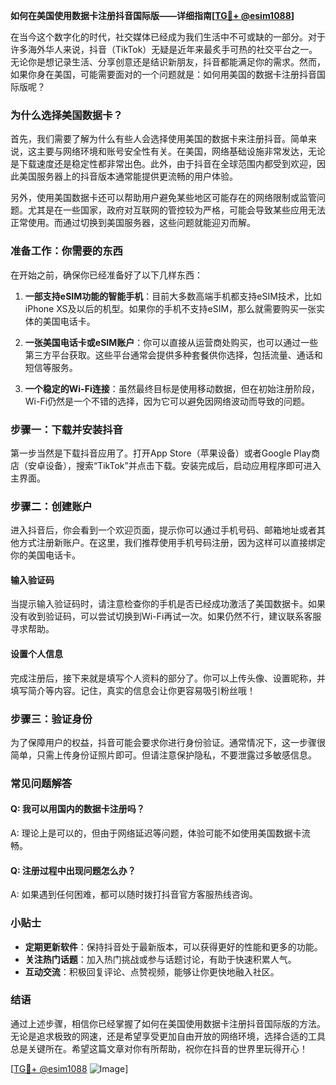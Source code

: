 **如何在美国使用数据卡注册抖音国际版——详细指南[[TG💪+ @esim1088](https://t.me/s/esim1088)]**

在当今这个数字化的时代，社交媒体已经成为我们生活中不可或缺的一部分。对于许多海外华人来说，抖音（TikTok）无疑是近年来最炙手可热的社交平台之一。无论你是想记录生活、分享创意还是结识新朋友，抖音都能满足你的需求。然而，如果你身在美国，可能需要面对的一个问题就是：如何用美国的数据卡注册抖音国际版呢？

### **为什么选择美国数据卡？**

首先，我们需要了解为什么有些人会选择使用美国的数据卡来注册抖音。简单来说，这主要与网络环境和账号安全性有关。在美国，网络基础设施非常发达，无论是下载速度还是稳定性都非常出色。此外，由于抖音在全球范围内都受到欢迎，因此美国服务器上的抖音版本通常能提供更流畅的用户体验。

另外，使用美国数据卡还可以帮助用户避免某些地区可能存在的网络限制或监管问题。尤其是在一些国家，政府对互联网的管控较为严格，可能会导致某些应用无法正常使用。而通过切换到美国服务器，这些问题就能迎刃而解。

### **准备工作：你需要的东西**

在开始之前，确保你已经准备好了以下几样东西：

1. **一部支持eSIM功能的智能手机**：目前大多数高端手机都支持eSIM技术，比如iPhone XS及以后的机型。如果你的手机不支持eSIM，那么就需要购买一张实体的美国电话卡。
   
2. **一张美国电话卡或eSIM账户**：你可以直接从运营商处购买，也可以通过一些第三方平台获取。这些平台通常会提供多种套餐供你选择，包括流量、通话和短信等服务。

3. **一个稳定的Wi-Fi连接**：虽然最终目标是使用移动数据，但在初始注册阶段，Wi-Fi仍然是一个不错的选择，因为它可以避免因网络波动而导致的问题。

### **步骤一：下载并安装抖音**

第一步当然是下载抖音应用了。打开App Store（苹果设备）或者Google Play商店（安卓设备），搜索“TikTok”并点击下载。安装完成后，启动应用程序即可进入主界面。

### **步骤二：创建账户**

进入抖音后，你会看到一个欢迎页面，提示你可以通过手机号码、邮箱地址或者其他方式注册新账户。在这里，我们推荐使用手机号码注册，因为这样可以直接绑定你的美国电话卡。

#### 输入验证码

当提示输入验证码时，请注意检查你的手机是否已经成功激活了美国数据卡。如果没有收到验证码，可以尝试切换到Wi-Fi再试一次。如果仍然不行，建议联系客服寻求帮助。

#### 设置个人信息

完成注册后，接下来就是填写个人资料的部分了。你可以上传头像、设置昵称，并填写简介等内容。记住，真实的信息会让你更容易吸引粉丝哦！

### **步骤三：验证身份**

为了保障用户的权益，抖音可能会要求你进行身份验证。通常情况下，这一步骤很简单，只需上传身份证照片即可。但请注意保护隐私，不要泄露过多敏感信息。

### **常见问题解答**

#### Q: 我可以用国内的数据卡注册吗？
A: 理论上是可以的，但由于网络延迟等问题，体验可能不如使用美国数据卡流畅。

#### Q: 注册过程中出现问题怎么办？
A: 如果遇到任何困难，都可以随时拨打抖音官方客服热线咨询。

### **小贴士**

- **定期更新软件**：保持抖音处于最新版本，可以获得更好的性能和更多的功能。
- **关注热门话题**：加入热门挑战或参与话题讨论，有助于快速积累人气。
- **互动交流**：积极回复评论、点赞视频，能够让你更快地融入社区。

### **结语**

通过上述步骤，相信你已经掌握了如何在美国使用数据卡注册抖音国际版的方法。无论是追求极致的网速，还是希望享受更加自由开放的网络环境，选择合适的工具总是关键所在。希望这篇文章对你有所帮助，祝你在抖音的世界里玩得开心！

[[TG💪+ @esim1088](https://t.me/s/esim1088) ![Image](https://i.postimg.cc/4NQfJmqS/Snipaste-2025-05-13-00-14-12.png)]